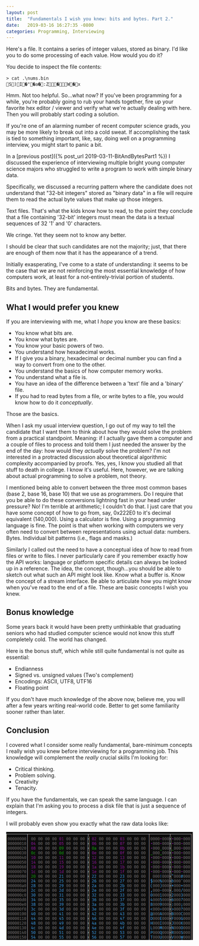 ```yaml
---
layout: post
title:  "Fundamentals I wish you knew: bits and bytes. Part 2."
date:   2019-03-16 16:27:35 -0800
categories: Programming, Interviewing
---
```


Here's a file. It contains a series of integer values, stored as binary. I'd like you to do some processing of each value. How would you do it?

You decide to inspect the file contents:

    > cat .\nums.bin
    S)I�"�a�:Z�W�x

Hmm. Not too helpful. So...what now? If you've been programming for a while, you're probably going to rub your hands together, fire up your favorite hex editor / viewer and verify what we're actually dealing with here. Then you will probably start coding a solution.

If you're one of an alarming number of recent computer science grads, you may be more likely to break out into a cold sweat. If accomplishing the task is tied to something important, like, say, doing well on a programming interview, you might start to panic a bit.

In a [previous post]({% post_url 2019-03-11-BitAndBytesPart1 %}) I discussed the experience of interviewing multiple bright young computer science majors who struggled to write a program to work with simple binary data.

Specifically, we discussed a recurring pattern where the candidate does not understand that "32-bit integers" stored as "binary data" in a file will require them to read the actual byte values that make up those integers.

Text files. That's what the kids know how to read, to the point they conclude that a file containing '32-bit' integers must mean the data is a textual sequences of 32 '1' and '0' characters.

We cringe. Yet they seem not to know any better.

I should be clear that such candidates are not the majority; just, that there are enough of them now that it has the appearance of a trend.

Initially exasperating, I've come to a state of understanding: it seems to be the case that we are not reinforcing the most essential knowledge of how computers work, at least for a not-entirely-trivial portion of students.

Bits and bytes. They are fundamental.

## What I would prefer you knew
If you are interviewing with me, what I *hope* you know are these basics:
* You know what bits are.
* You know what bytes are.
* You know your basic powers of two.
* You understand how hexadecimal works.
* If I give you a binary, hexadecimal or decimal number you can find a way to convert from one to the other.
* You understand the basics of how computer memory works.
* You understand what a file is.
* You have an idea of the difference between a 'text' file and a 'binary' file.
* If you had to read bytes from a file, or write bytes to a file, you would know how to do it *conceptually*.

Those are the basics.

When I ask my usual interview question, I go out of my way to tell the candidate that I want them to think about how they would solve the problem from a practical standpoint. Meaning: if I actually gave them a computer and a couple of files to process and told them I just needed the answer by the end of the day: how would they *actually* solve the problem? I'm not interested in a protracted discussion about theoretical algorithmic complexity accompanied by proofs. Yes, yes, I know you studied all that stuff to death in college. I know it's useful. Here, however, we are talking about actual programming to solve a problem, not theory.

I mentioned being able to convert between the three most common bases (base 2, base 16, base 10) that we use as programmers. Do I require that you be able to do these conversions lightning fast in your head under pressure? No! I'm terrible at arithmetic; I couldn't do that. I just care that you have some concept of how to go from, say, 0x222E0 to it's decimal equivalent (140,000). Using a calculator is fine. Using a programming language is fine. The point is that when working with computers we very often need to convert between representations using actual data: numbers. Bytes. Individual bit patterns (i.e., flags and masks.)

Similarly I called out the need to have a conceptual idea of how to read from files or write to files. I never particularly care if you remember exactly how the API works: language or platform specific details can always be looked up in a reference. The idea, the concept, though...you should be able to sketch out what such an API might look like. Know what a buffer is. Know the concept of a stream interface. Be able to articulate how you might know when you've read to the end of a file. These are basic concepts I wish you knew.

## Bonus knowledge
Some years back it would have been pretty unthinkable that graduating seniors who had studied computer science would not know this stuff completely cold. The world has changed.

Here is the bonus stuff, which while still quite fundamental is not quite as essential:
* Endianness
* Signed vs. unsigned values (Two's complement)
* Encodings: ASCII, UTF8, UTF16
* Floating point

If you don't have much knowledge of the above now, believe me, you will after a few years writing real-world code. Better to get some familiarity sooner rather than later.

## Conclusion
I covered what I consider some really fundamental, bare-minimum concepts I really wish you knew before interviewing for a programming job. This knowledge will complement the *really* crucial skills I'm looking for: 
* Critical thinking.
* Problem solving.
* Creativity
* Tenacity.

If you have the fundamentals, we can speak the same language. I can explain that I'm asking you to process a disk file that is just a sequence of integers. 

I will probably even show you exactly what the raw data looks like:

![Binary Data](/images/numbers1.png)